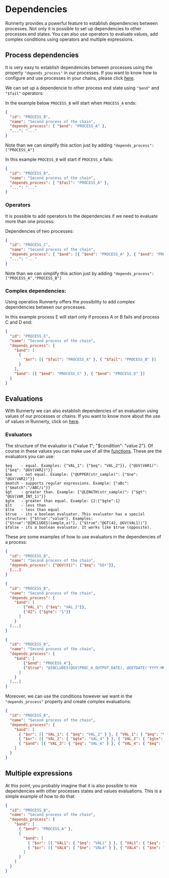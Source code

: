 # Dependencies

Runnerty provides a powerful feature to establish dependencies between processes. Not only it is possible to set up dependencies to other processes end states. You can also use operators to evaluate values, add complex conditions using operators and multiple expressions.

## Process dependencies

It is very easy to establish dependencies between processes using the property `"depends_process"` in our processes. If you want to know how to configure and use processes in your chains, please click [here](process.md).

We can set up a dependencie to other process end state using `"$end"` and `"$fail"` operators:

In the example below `PROCESS_B` will start when `PROCESS_A` ends:

```json
{
  "id": "PROCESS_B",
  "name": "Second process of the chain",
  "depends_process": { "$end": "PROCESS_A" },
  "...": "..."
}
```

Note than we can simplify this action just by adding `"depends_process": ["PROCESS_A"]`

In this example `PROCESS_B` will start if `PROCESS_A` fails:

```json
{
  "id": "PROCESS_B",
  "name": "Second process of the chain",
  "depends_process": { "$fail": "PROCESS_A" },
  "...": "..."
}
```

### Operators

It is possible to add operators to the dependencies if we need to evaluate more than one process:

Dependencies of two processes:

```json
{
  "id": "PROCESS_C",
  "name": "Second process of the chain",
  "depends_process": { "$and": [{ "$end": "PROCESS_A" }, { "$end": "PROCESS_B" }] },
  "...": "..."
}
```

Note than we can simplify this action just by adding `"depends_process": ["PROCESS_A","PROCESS_B"]`

### Complex dependencies:

Using operatios Runnerty offers the possibility to add complex dependencies between our processes.

In this example process E will start only if process A or B fails and process C and D end:

```json
{
  "id": "PROCESS_E",
  "name": "Second process of the chain",
  "depends_process": {
    "$and": [
      {
        "$or": [{ "$fail": "PROCESS_A" }, { "$fail": "PROCESS_B" }]
      }
    ],
    "$and": [{ "$end": "PROCESS_C" }, { "$end": "PROCESS_D" }]
  }
}
```

## Evaluations

With Runnerty we can also establish dependencies of an evaluation using values of our processes or chains. If you want to know more about the use of values in Runnerty, click on [here](values.md).

### Evaluators

The structure of the evaluator is {"value 1"; "\$condition": "value 2"}.
Of course in these values you can make use of all the [functions](functions.md).
These are the evaluators you can use:

```
$eq    - equal. Examples: {"VAL_1": {"$eq": "VAL_2"}}, {"@GV(VAR1)": {"$eq": "@GV(VAR2)"}}
$ne    - not equal. Example: {"@UPPER(str_sample)": {"$ne": "@GV(VAR2)"}}
$match - supports regular expressions. Example: {"aBc":{"$match":"/ABC/i"}}
$gt    - greater than. Example: {"@LENGTH(str_sample)": {"$gt": "@GV(VAR_INT_1)"}}
$gte   - greater than equal. Example: {2:{"$gte":1}
$lt    - less than
$lte   - less than equal
$true  - its a boolean evaluator. This evaluator has a special structure: {"$true":"value"}. Examples: {"$true":"@INCLUDES(sample,a)"}, {"$true":"@GT(42, @GV(VAL1))"}
$false - its a boolean evaluator. It works like $true (opposite).
```

These are some examples of how to use evaluators in the dependencies of a process:

```json
{
  "id": "PROCESS_B",
  "name": "Second process of the chain",
  "depends_process": {"@GV(V1)": {"$eq": "GO!"}},
  [...]
}
```

```json
{
  "id": "PROCESS_B",
  "name": "Second process of the chain",
  "depends_process": {
    "$and": [
        {"VAL_1": {"$eq": "VAL_2"}},
        {"42": {"$gte": "1"}}
      ]
    }
  [...]
}
```

```json
{
  "id": "PROCESS_B",
  "name": "Second process of the chain",
  "depends_process": {
    "$and": [
        {"$end": "PROCESS_A"},
        {"$true": "@INCLUDES(@GV(PROC_A_OUTPUT_DATE), @GETDATE('YYYY-MM-DD'))"}
      ]
    }
  [...]
}
```

Moreover, we can use the conditions however we want in the `"depends_process"` property and create complex evaluations:

```json
{
  "id": "PROCESS_B",
  "name": "Second process of the chain",
  "depends_process": {
    "$and": [
      { "$or": [{ "VAL_1": { "$eq": "VAL_2" } }, { "VAL_1": { "$eq": "VAL_3" } }] },
      { "$or": [{ "VAL_2": { "$gte": "VAL_4" } }, { "VAL_2": { "$gte": "VAL_5" } }] },
      { "$and": [{ "VAL_3": { "$eq": "VAL_6" } }, { "VAL_4": { "$eq": "VAL_7" } }] }
    ]
  }
}
```

## Multiple expressions

At this point, you probably imagine that it is also possible to mix dependencies with other processes states and values evaluations. This is a simple example of how to do that:

```json
{
  "id": "PROCESS_B",
  "name": "Second process of the chain",
  "depends_process": {
    "$and": [
      { "$end": "PROCESS_A" },
      {
        "$and": [
          { "$or": [{ "VAL1": { "$eq": "VAL1" } }, { "VAL1": { "$eq": "VAL3" } }] },
          { "$or": [{ "VAL4": { "$ne": "VAL4" } }, { "VAL4": { "$ne": "VAL5" } }] }
        ]
      }
    ]
  }
}
```
